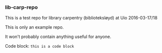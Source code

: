 ### lib-carp-repo
This is a test repo for library carpentry (biblioteksløyd) at Uio 2016-03-17/18

This is only an example repo.

It won't probably contain anything useful for anyone.

Code block: `this is a code block`
